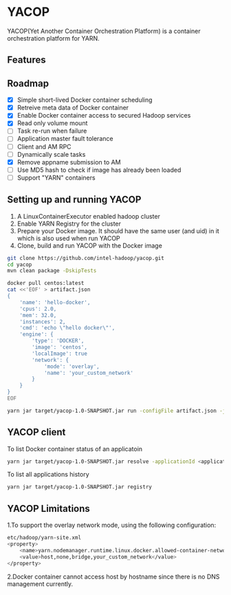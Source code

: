 # YACOP

YACOP(Yet Another Container Orchestration Platform) is a container orchestration platform for YARN.

## Features

## Roadmap

- [x] Simple short-lived Docker container scheduling
- [x] Retreive meta data of Docker container
- [x] Enable Docker container access to secured Hadoop services
- [x] Read only volume mount
- [ ] Task re-run when failure
- [ ] Application master fault tolerance
- [ ] Client and AM RPC
- [ ] Dynamically scale tasks
- [x] Remove appname submission to AM
- [ ] Use MD5 hash to check if image has already been loaded
- [ ] Support "YARN" containers

## Setting up and running YACOP
1. A LinuxContainerExecutor enabled hadoop cluster
2. Enable YARN Registry for the cluster
3. Prepare your Docker image. It should have the same user (and uid) in it which is also used when run YACOP
4. Clone, build and run YACOP with the Docker image
```sh
git clone https://github.com/intel-hadoop/yacop.git
cd yacop
mvn clean package -DskipTests
```
```sh
docker pull centos:latest
cat <<'EOF' > artifact.json
{
    'name': 'hello-docker',
    'cpus': 2.0,
    'mem': 32.0,
    'instances': 2,
    'cmd': 'echo \"hello docker\"',
    'engine': {
        'type': 'DOCKER',
        'image': 'centos',
        'localImage': true
        'network': {
            'mode': 'overlay',
            'name': 'your_custom_network'
        }
    }
}
EOF
```
```sh
yarn jar target/yacop-1.0-SNAPSHOT.jar run -configFile artifact.json -jar target/yacop-1.0-SNAPSHOT.jar
```
## YACOP client
To list Docker container status of an applicatoin
```sh
yarn jar target/yacop-1.0-SNAPSHOT.jar resolve -applicationId <applicationId>
```
To list all applications history
```sh
yarn jar target/yacop-1.0-SNAPSHOT.jar registry
```
## YACOP Limitations
1.To support the overlay network mode, using the following configuration:
```sh
etc/hadoop/yarn-site.xml
<property>
    <name>yarn.nodemanager.runtime.linux.docker.allowed-container-networks</name>
    <value>host,none,bridge,your_custom_network</value>
</property>
```
2.Docker container cannot access host by hostname since there is no DNS management currently.
